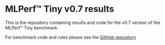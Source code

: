 # MLPerf™ Tiny v0.7 results

This is the repository containing results and code for the v0.7 version of the MLPerf™ Tiny benchmark.

For benchmark code and rules please see the [GitHub repository](https://github.com/mlcommons/tiny)
